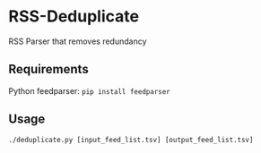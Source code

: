 # RSS-Deduplicate
RSS Parser that removes redundancy

## Requirements
Python feedparser: `pip install feedparser`

## Usage
`./deduplicate.py [input_feed_list.tsv] [output_feed_list.tsv]`
